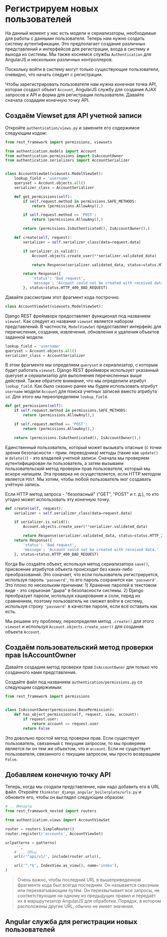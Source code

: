 # Регистрируем новых пользователей

На данный момент у нас есть модели и сериализаторы, необходимые для работы с данными пользователя. Теперь нам нужно создать систему аутентификации. Это предполагает создание различных представлений и интерфейсов для регистрации, входа в систему и выхода из системы. Мы также коснемся службы `Authentication` для AngularJS и нескольких различных контроллеров.

Поскольку войти в систему могут только существующие пользователи, очевидно, что начать следует с регистрации.

Чтобы зарегистрировать пользователя нам нужна конечная точка API, которая создаст объект `Account`, AngularJS службу для создания AJAX запросов к API и форма для регистрации пользователя. Давайте сначала создадим конечную точку API.

## Создаём Viewset для API учетной записи

Откройте `authentication/views.py` и замените его содержимое следующим кодом:

```python
from rest_framework import permissions, viewsets

from authentication.models import Account
from authentication.permissions import IsAccountOwner
from authentication.serializers import AccountSerializer


class AccountViewSet(viewsets.ModelViewSet):
    lookup_field = 'username'
    queryset = Account.objects.all()
    serializer_class = AccountSerializer

    def get_permissions(self):
        if self.request.method in permissions.SAFE_METHODS:
            return (permissions.AllowAny(),)

        if self.request.method == 'POST':
            return (permissions.AllowAny(),)

        return (permissions.IsAuthenticated(), IsAccountOwner(),)

    def create(self, request):
        serializer = self.serializer_class(data=request.data)

        if serializer.is_valid():
            Account.objects.create_user(**serializer.validated_data)

            return Response(serializer.validated_data, status=status.HTTP_201_CREATED)

        return Response({
            'status': 'Bad request',
            'message': 'Account could not be created with received data.'
        }, status=status.HTTP_400_BAD_REQUEST)
```

Давайте рассмотрим этот фрагмент кода построчно.

```python
class AccountViewSet(viewsets.ModelViewSet):
```

Django REST фреймворк предоставляет функционал под названием `viewset`. Как следует из названия `viewset` является набором представлений. В частности, `ModelViewSet` предоставляет интерфейс для перечисления, создания, извлечения, обновления и удаления объектов заданной модели.

```python
lookup_field = 'username'
queryset = Account.objects.all()
serializer_class = AccountSerializer
```
В этом фрагменте мы определяем `queryset` и сериализатор, с которым будет работать `viewset`. Django REST фреймворк использует указанный queryset и сериализатор для выполнения перечисленных выше действий. Также обратите внимание, что мы определили атрибут `lookup_field`. Как было сказано ранее мы будем использовать атрибут `username` модели `Account` для поиска учетных записей вместо атрибута `id`. Для этого мы переопределяем `lookup_field`.

```python
def get_permissions(self):
    if self.request.method in permissions.SAFE_METHODS:
        return (permissions.AllowAny(),)

    if self.request.method == 'POST':
        return (permissions.AllowAny(),)

    return (permissions.IsAuthenticated(), IsAccountOwner(),)
```

Единственный пользователь, который может вызывать опасные (с точки зрения безопасности - прим. переводчика) методы (такие как `update()` и `delete()`)  - это владелей учетной записи. Сначала мы проверяем аутентифицирован ли пользователь, а затем вызываем пользовательский метод проверки прав пользователя, который мы вскоре напишем. Эта проверка не осуществляется, если HTTP методом является `POST`. Мы хотим, чтобы любой пользователь мог создавать учётную запись.

Если HTTP метод запроса - "безопасный" ("GET", "POST" и т. д.), то кто угодно может использовать эту конечную точку.

```python
def create(self, request):
    serializer = self.serializer_class(data=request.data)

    if serializer.is_valid():
        Account.objects.create_user(**serializer.validated_data)

        return Response(serializer.validated_data, status=status.HTTP_201_CREATED)
    return Response({
        'status': 'Bad request',
        'message': 'Account could not be created with received data.'
    }, status=status.HTTP_400_BAD_REQUEST)
```

Когда Вы создаёте объект, используя метод сериализатора `save()`, присвоение атрибутов объекта происходит без каких-либо преобразований. Это означает, что если пользователь регистрируется, используя пароль `'password'`, то его пароль сохранится как `'password'`. Это плохо по нескольким причинам: 1) Хранение паролей в текстовом виде - это серьезная "дыра" в безопасности системы. 2) Django преобразует пароли, используя хэширование и соли, перед их сравнением, поэтому пользователь не сможет войти в систему, используя строку `'password'` в качестве пароля, если всё оставить как есть.

Мы решаем эту проблему, переопределяя метод `.create()` для этого `viewset` и используя `Account.objects.create_user()` для создания объекта `Account`.

## Создаём пользовательский метод проверки прав IsAccountOwner

Давайте создадим метод проверки прав `IsAccountOwner` для только что созданного нами представления.

Создайте файл под названием `authentication/permissions.py` со следующим содержимым:

```python
from rest_framework import permissions


class IsAccountOwner(permissions.BasePermission):
    def has_object_permission(self, request, view, account):
        if request.user:
            return account == request.user
        return False
```

Это довольно простой метод проверки прав. Если существует пользователь, связанный с текущим запросом, то мы проверяем является ли он тем же объектом, что и `account`. Если не существует пользователя, связанного с текущим запросом, мы просто возвращаем `False`.

## Добавляем конечную точку API

Теперь, когда мы создали представление, нам надо добавить его в URL файл. Откройте `thinkster_django_angular_boilerplate/urls.py` и обновите его, чтобы он выглядел следующим образом:

```python
# .. Импорты
from rest_framework_nested import routers

from authentication.views import AccountViewSet

router = routers.SimpleRouter()
router.register(r'accounts', AccountViewSet)

urlpatterns = patterns(
     '',
    # ... URLы
    url(r'^api/v1/', include(router.urls)),

    url('^.*$', IndexView.as_view(), name='index'),
)
```
> Очень важно, чтобы последний URL в вышеприведенном фрагменте кода был всегда последним. Он называется сквозным или перехватывающим путём. Он перехвытывает все запросы, не соответствующие ни одному из предыдущих правил и передаёт их в маршрутизатор AngularJS для обработки. Порядок, в котором расположены другие URL, обычно не имеет значения.

## Angular служба для регистрации новых пользователей

